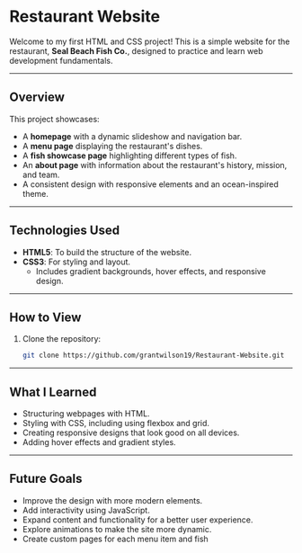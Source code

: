 # Restaurant Website

Welcome to my first HTML and CSS project! This is a simple website for the restaurant, **Seal Beach Fish Co.**, designed to practice and learn web development fundamentals.

---

## Overview

This project showcases:
- A **homepage** with a dynamic slideshow and navigation bar.
- A **menu page** displaying the restaurant's dishes.
- A **fish showcase page** highlighting different types of fish.
- An **about page** with information about the restaurant's history, mission, and team.
- A consistent design with responsive elements and an ocean-inspired theme.

---

## Technologies Used

- **HTML5**: To build the structure of the website.
- **CSS3**: For styling and layout.
  - Includes gradient backgrounds, hover effects, and responsive design.

---

## How to View

1. Clone the repository:
   ```bash
   git clone https://github.com/grantwilson19/Restaurant-Website.git


---

## What I Learned
- Structuring webpages with HTML.
- Styling with CSS, including using flexbox and grid.
- Creating responsive designs that look good on all devices.
- Adding hover effects and gradient styles.

---

## Future Goals
- Improve the design with more modern elements.
- Add interactivity using JavaScript.
- Expand content and functionality for a better user experience.
- Explore animations to make the site more dynamic.
- Create custom pages for each menu item and fish
